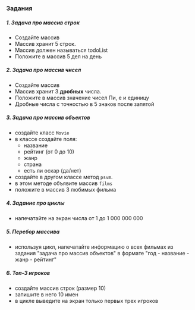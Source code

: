 ### Задания

##### 1. Задача про массив строк
- Создайте массив
- Массив хранит 5 строк.
- Массив должен называться todoList
- Положите в массив 5 дел на день

##### 2. Задача про массив чисел
- Создайте массив
- Массив хранит 3 **дробных** числа.
- Положите в массив значение чисел Пи, е и единицу
- Дробные числа с точностью в 5 знаков после запятой

##### 3. Задача про массив объектов
- создайте класс `Movie`
- в классе создайте поля:
    - название
    - рейтинг (от 0 до 10)
    - жанр
    - страна
    - есть ли оскар (да/нет)
- создайте в другом классе метод `psvm`.
- в этом методе объявите массив `films`
- положите в массив 3 любимых фильма

##### 4. Задание про циклы
- напечатайте на экран числа от 1 до 1 000 000 000

##### 5. Перебор массива
- используя цикл, напечатайте информацию о всех фильмах из задания "задача про массив объектов" в формате "год - название - жанр - рейтинг"

##### 6. Топ-3 игроков
- создайте массив строк (размер 10)
- запишите в него 10 имен
- в цикле выведите на экран только первых трех игроков
